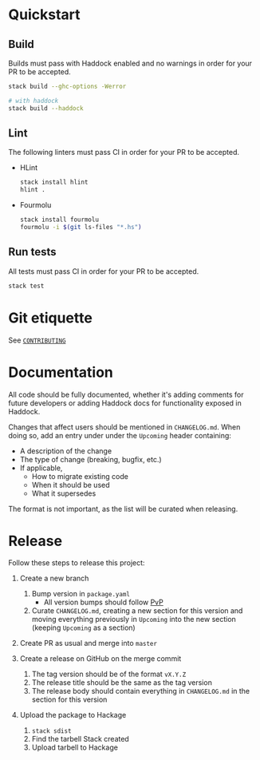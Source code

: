# Quickstart

## Build

Builds must pass with Haddock enabled and no warnings in order for your PR to be accepted.

```bash
stack build --ghc-options -Werror

# with haddock
stack build --haddock
```

## Lint

The following linters must pass CI in order for your PR to be accepted.

* HLint

    ```bash
    stack install hlint
    hlint .
    ```

* Fourmolu

    ```bash
    stack install fourmolu
    fourmolu -i $(git ls-files "*.hs")
    ```

## Run tests

All tests must pass CI in order for your PR to be accepted.

```bash
stack test
```

# Git etiquette

See [`CONTRIBUTING`](https://github.com/LeapYear/.github/blob/master/CONTRIBUTING)

# Documentation

All code should be fully documented, whether it's adding comments for future
developers or adding Haddock docs for functionality exposed in Haddock.

Changes that affect users should be mentioned in `CHANGELOG.md`. When doing so,
add an entry under under the `Upcoming` header containing:
* A description of the change
* The type of change (breaking, bugfix, etc.)
* If applicable,
    * How to migrate existing code
    * When it should be used
    * What it supersedes

The format is not important, as the list will be curated when releasing.

# Release

Follow these steps to release this project:

1. Create a new branch
    1. Bump version in `package.yaml`
        * All version bumps should follow [PvP](https://pvp.haskell.org/)
    1. Curate `CHANGELOG.md`, creating a new section for this version and
       moving everything previously in `Upcoming` into the new section
       (keeping `Upcoming` as a section)

1. Create PR as usual and merge into `master`

1. Create a release on GitHub on the merge commit
    1. The tag version should be of the format `vX.Y.Z`
    1. The release title should be the same as the tag version
    1. The release body should contain everything in `CHANGELOG.md` in the
       section for this version

1. Upload the package to Hackage
    1. `stack sdist`
    1. Find the tarbell Stack created
    1. Upload tarbell to Hackage
